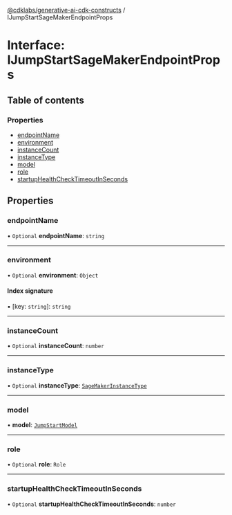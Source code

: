 [@cdklabs/generative-ai-cdk-constructs](../README.md) / IJumpStartSageMakerEndpointProps

# Interface: IJumpStartSageMakerEndpointProps

## Table of contents

### Properties

- [endpointName](IJumpStartSageMakerEndpointProps.md#endpointname)
- [environment](IJumpStartSageMakerEndpointProps.md#environment)
- [instanceCount](IJumpStartSageMakerEndpointProps.md#instancecount)
- [instanceType](IJumpStartSageMakerEndpointProps.md#instancetype)
- [model](IJumpStartSageMakerEndpointProps.md#model)
- [role](IJumpStartSageMakerEndpointProps.md#role)
- [startupHealthCheckTimeoutInSeconds](IJumpStartSageMakerEndpointProps.md#startuphealthchecktimeoutinseconds)

## Properties

### endpointName

• `Optional` **endpointName**: `string`

___

### environment

• `Optional` **environment**: `Object`

#### Index signature

▪ [key: `string`]: `string`

___

### instanceCount

• `Optional` **instanceCount**: `number`

___

### instanceType

• `Optional` **instanceType**: [`SageMakerInstanceType`](../classes/SageMakerInstanceType.md)

___

### model

• **model**: [`JumpStartModel`](../classes/JumpStartModel.md)

___

### role

• `Optional` **role**: `Role`

___

### startupHealthCheckTimeoutInSeconds

• `Optional` **startupHealthCheckTimeoutInSeconds**: `number`

